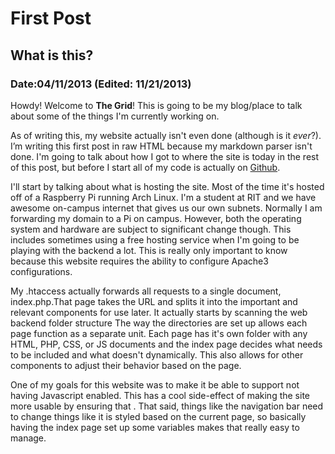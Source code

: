 First Post
===

What is this?
---

### Date:04/11/2013 (Edited: 11/21/2013)

Howdy! Welcome to **The Grid**! This is going to be my blog/place to talk about some of the things I'm currently working on.

As of writing this, my website actually isn't even done (although is it *ever*?).
I’m writing this first post in raw HTML because my markdown parser isn't done.
I'm going to talk about how I got to where the site is today in the rest of this post, but before I start
all of my code is actually on <a href="http://www.github.com/codysmithd/codysmithd-website">Github</a>.

I'll start by talking about what is hosting the site. Most of the time it's hosted off of a Raspberry Pi running Arch Linux.
I'm a student at RIT and we have awesome on-campus internet that gives us our own subnets. Normally I am forwarding my domain to
a Pi on campus. However, both the operating system and hardware are subject to significant change though. This includes sometimes 
using a free hosting service when I'm going to be playing with the backend a lot. This is really only important to know because
this website requires the ability to configure Apache3 configurations.

My .htaccess actually forwards all requests to a single document, index.php.That page takes the
URL and splits it into the important and relevant components for use later. It actually starts by scanning the web backend folder structure
The way the directories are set up allows each page function as a separate unit. Each page has it's own folder with any HTML, PHP, CSS, or JS
documents and the index page decides what needs to be included and what doesn't dynamically. This also allows for other components
to adjust their behavior based on the page.

One of my goals for this website was to make it be able to support not having Javascript
enabled. This has a cool side-effect of making the site more usable by ensuring that . That said, things like the
navigation bar need to change things like it is styled based on the current page, so basically having the index page set up some variables
makes that really easy to manage.
